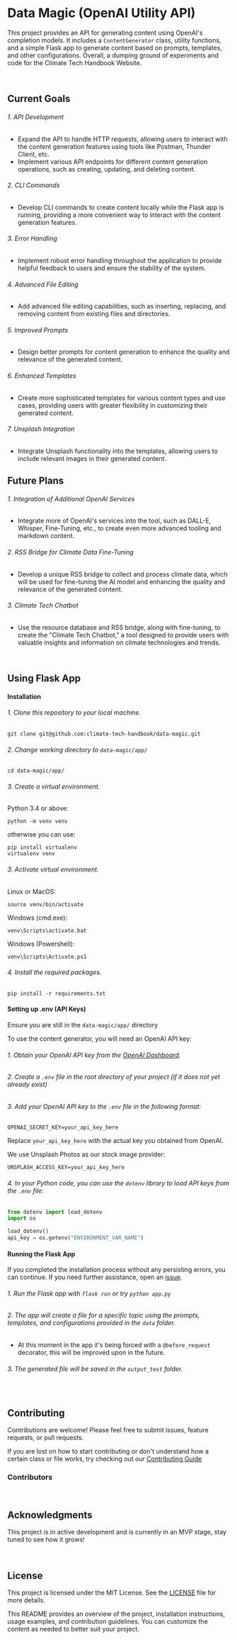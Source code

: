 # Data Magic (OpenAI Utility API)

This project provides an API for generating content using OpenAI's completion models. It includes a `ContentGenerator` class, utility functions, and a simple Flask app to generate content based on prompts, templates, and other configurations. Overall, a dumping ground of experiments and code for the Climate Tech Handbook Website.


<br>


<!-- Goals Section -->
## Current Goals

###### 1. API Development

- Expand the API to handle HTTP requests, allowing users to interact with the content generation features using tools like Postman, Thunder Client, etc.
- Implement various API endpoints for different content generation operations, such as creating, updating, and deleting content.

###### 2. CLI Commands

- Develop CLI commands to create content locally while the Flask app is running, providing a more convenient way to interact with the content generation features.

###### 3. Error Handling

- Implement robust error handling throughout the application to provide helpful feedback to users and ensure the stability of the system.

###### 4. Advanced File Editing

- Add advanced file editing capabilities, such as inserting, replacing, and removing content from existing files and directories.

###### 5. Improved Prompts

- Design better prompts for content generation to enhance the quality and relevance of the generated content.

###### 6. Enhanced Templates

- Create more sophisticated templates for various content types and use cases, providing users with greater flexibility in customizing their generated content.

###### 7. Unsplash Integration

- Integrate Unsplash functionality into the templates, allowing users to include relevant images in their generated content.

## Future Plans

###### 1. Integration of Additional OpenAI Services

- Integrate more of OpenAI's services into the tool, such as DALL-E, Whisper, Fine-Tuning, etc., to create even more advanced tooling and markdown content.

###### 2. RSS Bridge for Climate Data Fine-Tuning

- Develop a unique RSS bridge to collect and process climate data, which will be used for fine-tuning the AI model and enhancing the quality and relevance of the generated content.

###### 3. Climate Tech Chatbot

- Use the resource database and RSS bridge, along with fine-tuning, to create the "Climate Tech Chatbot," a tool designed to provide users with valuable insights and information on climate technologies and trends.


<br>


<!-- Flask installation and setup section below.-->
## Using Flask App

#### Installation

###### 1. Clone this repository to your local machine.

```
git clone git@github.com:climate-tech-handbook/data-magic.git
```

###### 2. Change working directory to `data-magic/app/`

```
cd data-magic/app/
```

###### 3. Create a virtual environment.

Python 3.4 or above:

```
python -m venv venv
```

otherwise you can use:

```
pip install virtualenv
virtualenv venv
```

###### 3. Activate virtual environment.

Linux or MacOS:

```
source venv/bin/activate
```

Windows (cmd.exe):

```
venv\Scripts\activate.bat
```

Windows (Powershell):

```
venv\Scripts\Activate.ps1
```

###### 4. Install the required packages. 

```
pip install -r requirements.txt
```

#### Setting up .env (API Keys)

Ensure you are still in the `data-magic/app/` directory

To use the content generator, you will need an OpenAI API key:

###### 1. Obtain your OpenAI API key from the [OpenAI Dashboard](https://beta.openai.com/signup/).
###### 2. Create a `.env` file in the root directory of your project (if it does not yet already exist)
###### 3. Add your OpenAI API key to the `.env` file in the following format:

```
OPENAI_SECRET_KEY=your_api_key_here
```

Replace `your_api_key_here` with the actual key you obtained from OpenAI.

We use Unsplash Photos as our stock image provider:

```
UNSPLASH_ACCESS_KEY=your_api_key_here
```

###### 4. In your Python code, you can use the `dotenv` library to load API keys from the `.env` file:

```python
from dotenv import load_dotenv
import os

load_dotenv()
api_key = os.getenv("ENVIRONMENT_VAR_NAME")
```

#### Running the Flask App

If you completed the installation process without any persisting errors, you can continue. If you need further assistance, open an [issue](https://github.com/climate-tech-handbook/data-magic/issues/new).

###### 1. Run the Flask app with `flask run` or try `python app.py`
###### 2. The app will create a file for a specific topic using the prompts, templates, and configurations provided in the `data` folder.
   - At this moment in the app it's being forced with a `@before_request` decorator, this will be improved upon in the future.
###### 3. The generated file will be saved in the `output_test` folder.

<!-- Flask installation and setup section complete.-->

<br>

## Contributing

Contributions are welcome! Please feel free to submit issues, feature requests, or pull requests.

If you are lost on how to start contributing or don't understand how a certain class or file works, try checking out our [Contributing Guide](CONTRIBUTING.md)


### Contributors

<br>

## Acknowledgments

This project is in active development and is currently in an MVP stage, stay tuned to see how it grows!

<br>

## License

This project is licensed under the MIT License. See the [LICENSE](LICENSE) file for more details.

This README provides an overview of the project, installation instructions, usage examples, and contribution guidelines. You can customize the content as needed to better suit your project.

<br>


